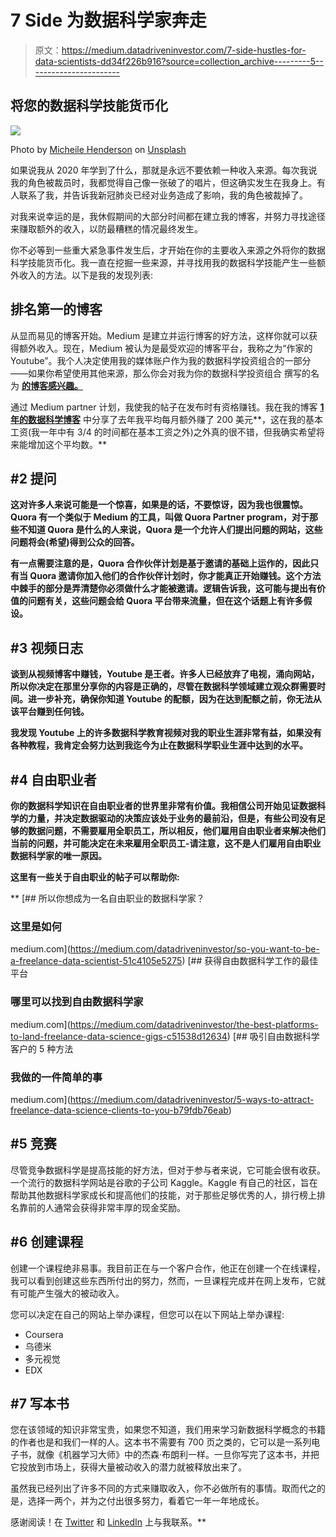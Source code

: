 # 7 Side 为数据科学家奔走

> 原文：<https://medium.datadriveninvestor.com/7-side-hustles-for-data-scientists-dd34f226b916?source=collection_archive---------5----------------------->

## 将您的数据科学技能货币化

![](img/54a139e37cd750a9a2510967902e1859.png)

Photo by [Micheile Henderson](https://unsplash.com/@micheile?utm_source=medium&utm_medium=referral) on [Unsplash](https://unsplash.com?utm_source=medium&utm_medium=referral)

如果说我从 2020 年学到了什么，那就是永远不要依赖一种收入来源。每次我说我的角色被裁员时，我都觉得自己像一张破了的唱片，但这确实发生在我身上。有人联系了我，并告诉我新冠肺炎已经对业务造成了影响，我的角色被裁掉了。

对我来说幸运的是，我休假期间的大部分时间都在建立我的博客，并努力寻找途径来赚取额外的收入，以防最糟糕的情况最终发生。

你不必等到一些重大紧急事件发生后，才开始在你的主要收入来源之外将你的数据科学技能货币化。我一直在挖掘一些来源，并寻找用我的数据科学技能产生一些额外收入的方法。以下是我的发现列表:

## 排名第一的博客

从显而易见的博客开始。Medium 是建立并运行博客的好方法，这样你就可以获得额外收入。现在，Medium 被认为是最受欢迎的博客平台，我称之为“作家的 Youtube”。我个人决定使用我的媒体账户作为我的数据科学投资组合的一部分——如果你希望使用其他来源，那么你会对我为你的数据科学投资组合 撰写的名为 [**的博客感兴趣。**](https://medium.com/datadriveninvestor/blogging-for-your-data-science-portfolio-61b07da8005d)

通过 Medium partner 计划，我使我的帖子在发布时有资格赚钱。我在我的博客 [**1 年的数据科学博客**](https://medium.com/datadriveninvestor/1-year-of-data-science-blogging-e3a9412e00e8) 中分享了去年我平均每月额外赚了 200 美元**，这在我的基本工资(我一年中有 3/4 的时间都在基本工资之外)之外真的很不错，但我确实希望将来能增加这个平均数。**

## **#2 提问**

**这对许多人来说可能是一个惊喜，如果是的话，不要惊讶，因为我也很震惊。Quora 有一个类似于 Medium 的工具，叫做 Quora Partner program，对于那些不知道 Quora 是什么的人来说，Quora 是一个允许人们提出问题的网站，这些问题将会(希望)得到公众的回答。**

**有一点需要注意的是，Quora 合作伙伴计划是基于邀请的基础上运作的，因此只有当 Quora 邀请你加入他们的合作伙伴计划时，你才能真正开始赚钱。这个方法中棘手的部分是弄清楚你必须做什么才能被邀请。逻辑告诉我，这可能与提出有价值的问题有关，这些问题会给 Quora 平台带来流量，但在这个话题上有许多假设。**

## **#3 视频日志**

**谈到从视频博客中赚钱，Youtube 是王者。许多人已经放弃了电视，涌向网站，所以你决定在那里分享你的内容是正确的，尽管在数据科学领域建立观众群需要时间。进一步补充，确保你知道 Youtube 的配额，因为在达到配额之前，你无法从该平台赚到任何钱。**

**我发现 Youtube 上的许多数据科学教育视频对我的职业生涯非常有益，如果没有各种教程，我肯定会努力达到我迄今为止在数据科学职业生涯中达到的水平。**

## **#4 自由职业者**

**你的数据科学知识在自由职业者的世界里非常有价值。我相信公司开始见证数据科学的力量，并决定数据驱动的决策应该处于业务的最前沿，但是，有些公司没有足够的数据问题，不需要雇用全职员工，所以相反，他们雇用自由职业者来解决他们当前的问题，并可能决定在未来雇用全职员工-请注意，这不是人们雇用自由职业数据科学家的唯一原因。**

**这里有一些关于自由职业的帖子可以帮助你:**

**[](https://medium.com/datadriveninvestor/so-you-want-to-be-a-freelance-data-scientist-51c4105e5275) [## 所以你想成为一名自由职业的数据科学家？

### 这里是如何

medium.com](https://medium.com/datadriveninvestor/so-you-want-to-be-a-freelance-data-scientist-51c4105e5275) [](https://medium.com/datadriveninvestor/the-best-platforms-to-land-freelance-data-science-gigs-c51538d12634) [## 获得自由数据科学工作的最佳平台

### 哪里可以找到自由数据科学家

medium.com](https://medium.com/datadriveninvestor/the-best-platforms-to-land-freelance-data-science-gigs-c51538d12634) [](https://medium.com/datadriveninvestor/5-ways-to-attract-freelance-data-science-clients-to-you-b79fdb76eab) [## 吸引自由数据科学客户的 5 种方法

### 我做的一件简单的事

medium.com](https://medium.com/datadriveninvestor/5-ways-to-attract-freelance-data-science-clients-to-you-b79fdb76eab) 

## #5 竞赛

尽管竞争数据科学是提高技能的好方法，但对于参与者来说，它可能会很有收获。一个流行的数据科学网站是谷歌的子公司 Kaggle。Kaggle 有自己的社区，旨在帮助其他数据科学家成长和提高他们的技能，对于那些足够优秀的人，排行榜上排名靠前的人通常会获得非常丰厚的现金奖励。

## #6 创建课程

创建一个课程绝非易事。我目前正在与一个客户合作，他正在创建一个在线课程，我可以看到创建这些东西所付出的努力，然而，一旦课程完成并在网上发布，它就有可能产生强大的被动收入。

您可以决定在自己的网站上举办课程，但您可以在以下网站上举办课程:

*   Coursera
*   乌德米
*   多元视觉
*   EDX

## #7 写本书

您在该领域的知识非常宝贵，如果您不知道，我们用来学习新数据科学概念的书籍的作者也是和我们一样的人。这本书不需要有 700 页之类的，它可以是一系列电子书，就像《机器学习大师》中的杰森·布朗利一样。一旦你写完了这本书，并把它投放到市场上，获得大量被动收入的潜力就被释放出来了。

虽然我已经列出了许多不同的方式来赚取收入，你不必做所有的事情。取而代之的是，选择一两个，并为之付出很多努力，看着它一年一年地成长。

感谢阅读！在 [Twitter](https://twitter.com/KurtisPykes) 和 [LinkedIn](https://www.linkedin.com/in/kurtispykes/) 上与我联系。**
